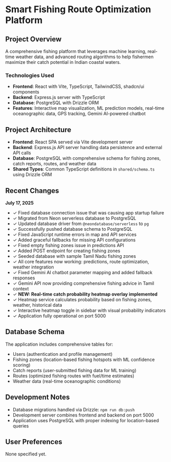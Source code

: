 # Smart Fishing Route Optimization Platform

## Project Overview
A comprehensive fishing platform that leverages machine learning, real-time weather data, and advanced routing algorithms to help fishermen maximize their catch potential in Indian coastal waters.

### Technologies Used
- **Frontend**: React with Vite, TypeScript, TailwindCSS, shadcn/ui components
- **Backend**: Express.js server with TypeScript
- **Database**: PostgreSQL with Drizzle ORM
- **Features**: Interactive map visualization, ML prediction models, real-time oceanographic data, GPS tracking, Gemini AI-powered chatbot

## Project Architecture
- **Frontend**: React SPA served via Vite development server
- **Backend**: Express.js API server handling data persistence and external API calls
- **Database**: PostgreSQL with comprehensive schema for fishing zones, catch reports, routes, and weather data
- **Shared Types**: Common TypeScript definitions in `shared/schema.ts` using Drizzle ORM

## Recent Changes
**July 17, 2025**
- ✓ Fixed database connection issue that was causing app startup failure
- ✓ Migrated from Neon serverless database to PostgreSQL 
- ✓ Updated database driver from `@neondatabase/serverless` to `pg`
- ✓ Successfully pushed database schema to PostgreSQL
- ✓ Fixed JavaScript runtime errors in map and API services
- ✓ Added graceful fallbacks for missing API configurations
- ✓ Fixed empty fishing zones issue in predictions API
- ✓ Added POST endpoint for creating fishing zones
- ✓ Seeded database with sample Tamil Nadu fishing zones
- ✓ All core features now working: predictions, route optimization, weather integration
- ✓ Fixed Gemini AI chatbot parameter mapping and added fallback responses
- ✓ Gemini API now providing comprehensive fishing advice in Tamil context
- ✓ **NEW: Real-time catch probability heatmap overlay implemented**
- ✓ Heatmap service calculates probability based on fishing zones, weather, historical data
- ✓ Interactive heatmap toggle in sidebar with visual probability indicators
- ✓ Application fully operational on port 5000

## Database Schema
The application includes comprehensive tables for:
- Users (authentication and profile management)
- Fishing zones (location-based fishing hotspots with ML confidence scoring)
- Catch reports (user-submitted fishing data for ML training)
- Routes (optimized fishing routes with fuel/time estimates)
- Weather data (real-time oceanographic conditions)

## Development Notes
- Database migrations handled via Drizzle: `npm run db:push`
- Development server combines frontend and backend on port 5000
- Application uses PostgreSQL with proper indexing for location-based queries

## User Preferences
None specified yet.